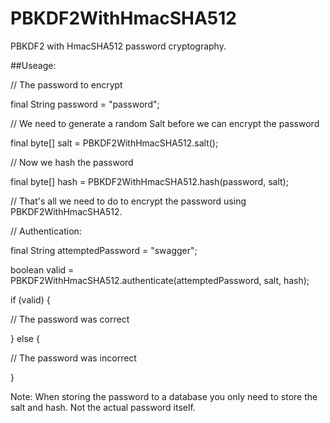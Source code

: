 # PBKDF2WithHmacSHA512
PBKDF2 with HmacSHA512 password cryptography.

##Useage:

// The password to encrypt 

final String password = "password";

// We need to generate a random Salt before we can encrypt the password

final byte[] salt = PBKDF2WithHmacSHA512.salt();

// Now we hash the password

final byte[] hash = PBKDF2WithHmacSHA512.hash(password, salt);

// That's all we need to do to encrypt the password using PBKDF2WithHmacSHA512.

// Authentication:

final String attemptedPassword = "swagger";

boolean valid = PBKDF2WithHmacSHA512.authenticate(attemptedPassword, salt, hash);

if (valid) {

  // The password was correct
  
} else {

  // The password was incorrect
  
}

Note: When storing the password to a database you only need to store the salt and hash. Not the actual password itself.
